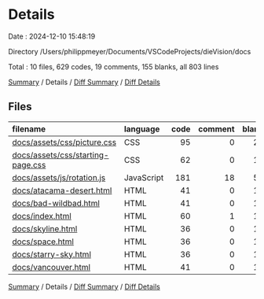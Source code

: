 # Details

Date : 2024-12-10 15:48:19

Directory /Users/philippmeyer/Documents/VSCodeProjects/dieVision/docs

Total : 10 files,  629 codes, 19 comments, 155 blanks, all 803 lines

[Summary](results.md) / Details / [Diff Summary](diff.md) / [Diff Details](diff-details.md)

## Files
| filename | language | code | comment | blank | total |
| :--- | :--- | ---: | ---: | ---: | ---: |
| [docs/assets/css/picture.css](/docs/assets/css/picture.css) | CSS | 95 | 0 | 20 | 115 |
| [docs/assets/css/starting-page.css](/docs/assets/css/starting-page.css) | CSS | 62 | 0 | 10 | 72 |
| [docs/assets/js/rotation.js](/docs/assets/js/rotation.js) | JavaScript | 181 | 18 | 51 | 250 |
| [docs/atacama-desert.html](/docs/atacama-desert.html) | HTML | 41 | 0 | 10 | 51 |
| [docs/bad-wildbad.html](/docs/bad-wildbad.html) | HTML | 41 | 0 | 10 | 51 |
| [docs/index.html](/docs/index.html) | HTML | 60 | 1 | 11 | 72 |
| [docs/skyline.html](/docs/skyline.html) | HTML | 36 | 0 | 11 | 47 |
| [docs/space.html](/docs/space.html) | HTML | 36 | 0 | 11 | 47 |
| [docs/starry-sky.html](/docs/starry-sky.html) | HTML | 36 | 0 | 11 | 47 |
| [docs/vancouver.html](/docs/vancouver.html) | HTML | 41 | 0 | 10 | 51 |

[Summary](results.md) / Details / [Diff Summary](diff.md) / [Diff Details](diff-details.md)